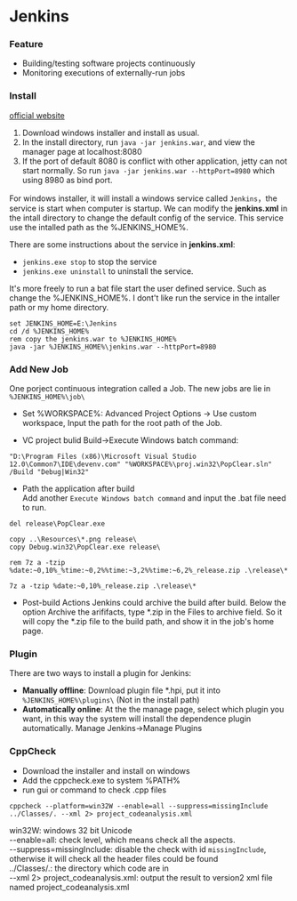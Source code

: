 # Jenkins

### Feature

* Building/testing software projects continuously
* Monitoring executions of externally-run jobs

### Install
[official website](http://jenkins-ci.org/)

1. Download windows installer and install as usual.
2. In the install directory, run `java -jar jenkins.war`, and view the manager page at localhost:8080
3. If the port of default 8080 is conflict with other application, jetty can not start normally. So run `java -jar jenkins.war --httpPort=8980` which using 8980 as bind port.

For windows installer, it will install a windows service called `Jenkins`，the service is start when computer is startup. We can modify the **jenkins.xml** in the intall directory to change the default config of the service. This service use the intalled path as the %JENKINS_HOME%.

There are some instructions about the service in **jenkins.xml**:
* `jenkins.exe stop` to stop the service
* `jenkins.exe uninstall` to uninstall the service.

It's more freely to run a bat file start the user defined service. Such as change the %JENKINS_HOME%. I dont't like run the service in the intaller path or my home directory. 
```
set JENKINS_HOME=E:\Jenkins
cd /d %JENKINS_HOME%
rem copy the jenkins.war to %JENKINS_HOME%
java -jar %JENKINS_HOME%\jenkins.war --httpPort=8980
```

### Add New Job

One porject continuous integration called a Job. The new jobs are lie in `%JENKINS_HOME%\job\`

* Set %WORKSPACE%:
Advanced Project Options -> Use custom workspace, Input the path for the root path of the Job.

* VC project bulid
Build->Execute Windows batch command:
```
"D:\Program Files (x86)\Microsoft Visual Studio 12.0\Common7\IDE\devenv.com" "%WORKSPACE%\proj.win32\PopClear.sln" /Build "Debug|Win32"
```

* Path the application after build  
Add another `Execute Windows batch command` and input the .bat file need to run.

```
del release\PopClear.exe

copy ..\Resources\*.png release\
copy Debug.win32\PopClear.exe release\

rem 7z a -tzip %date:~0,10%_%time:~0,2%%time:~3,2%%time:~6,2%_release.zip .\release\*

7z a -tzip %date:~0,10%_release.zip .\release\*
```
* Post-build Actions
Jenkins could archive the build after build.
Below the option Archive the arififacts, type \*.zip in the Files to archive field. So it will copy the \*.zip file to the build path, and show it in the job's home page.


### Plugin

There are two ways to install a plugin for Jenkins:

* **Manually offline**: Download plugin file *.hpi, put it into `%JENKINS_HOME%\plugins\` (Not in the install path)
* **Automatically online**: At the the manage page, select which plugin you want, in this way the system will install the dependence plugin automatically. Manage Jenkins->Manage Plugins


### CppCheck

* Download the installer and install on windows
* Add the cppcheck.exe to system %PATH%
* run gui or command to check .cpp files

`cppcheck --platform=win32W --enable=all --suppress=missingInclude ../Classes/. --xml 2> project_codeanalysis.xml`

win32W: windows 32 bit Unicode  
--enable=all: check level, which means check all the aspects.  
--suppress=missingInclude: disable the check with id `missingInclude`, otherwise it will check all the header files could be found  
../Classes/.: the directory which code are in  
--xml 2> project_codeanalysis.xml: output the result to version2 xml file named project_codeanalysis.xml   


